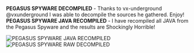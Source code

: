 

**PEGASUS SPYWARE DECOMPILED** - Thanks to vx-underground @vxunderground I was able to decompile the sources he gathered. Enjoy!
**PEGASUS SPYWARE JAVA RECOMPILED** - I have recompiled all JAVA from the Pegasus Spyware and the results are Shockingly Horrible!



![PEGASUS SPYWARE JAVA RECOMPILED](https://i.postimg.cc/sDKh13Yr/pegaus-recompiled.jpg)
![PEGASUS SPYWARE RAW DECOMPILED](https://i.postimg.cc/mZd92vqK/pegasus-spyware-android.jpg)

